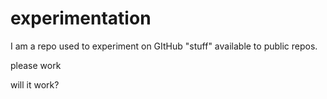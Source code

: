 # experimentation
I am a repo used to experiment on GItHub "stuff" available to public repos.  

please work

will it work?
